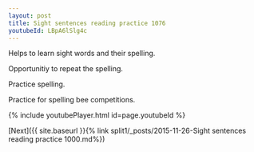 ```yaml
---
layout: post
title: Sight sentences reading practice 1076
youtubeId: LBpA6lSlg4c
---
```

 
 
Helps to learn sight words and their spelling.

Opportunitiy to repeat the spelling. 

Practice spelling. 
 
Practice for spelling bee competitions. 
 
{% include youtubePlayer.html id=page.youtubeId %}
 
 

[Next]({{ site.baseurl }}{% link  split1/_posts/2015-11-26-Sight sentences reading practice 1000.md%})
 

